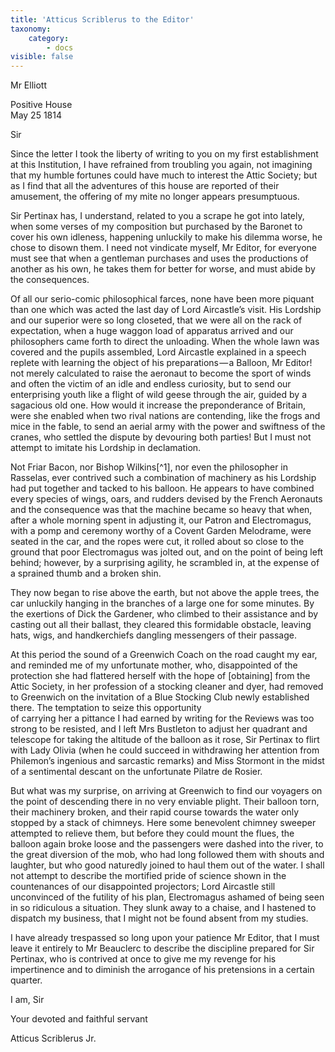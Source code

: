 ```yaml
---
title: 'Atticus Scriblerus to the Editor'
taxonomy:
    category:
        - docs
visible: false
---
```


<div class="author">Mr Elliott</div>

Positive House  
May 25 1814

Sir  

Since the letter I took the liberty of writing to you on my first establishment at this Institution, I have refrained from troubling you again, not imagining that my humble fortunes could have much to interest the Attic Society; but as I find that all the adventures of this house are reported of their amusement, the offering of my mite no longer appears presumptuous.

Sir Pertinax has, I understand, related to you a scrape he got into lately, when some verses of my composition but purchased by the Baronet to cover his own idleness, happening unluckily to make his dilemma worse, he chose to disown them. I need not vindicate myself, Mr Editor, for everyone must see that when a gentleman purchases and uses the productions of another as his own, he takes them for better for worse, and must abide by the consequences.  

Of all our serio-comic philosophical farces, none have been more piquant than one which was acted the last day of Lord Aircastle’s visit. His Lordship and our superior were so long closeted, that we were all on the rack of expectation, when a huge waggon load of apparatus arrived and our philosophers came forth to direct the unloading. When the whole lawn was covered and the pupils assembled, Lord Aircastle explained in a speech replete with learning the object of his preparations — a Balloon, Mr Editor! not merely calculated to raise the aeronaut to become the sport of winds and often the victim of an idle and endless curiosity, but to send our enterprising youth like a flight of wild geese through the air, guided by a sagacious old one. How would it increase the preponderance of Britain, were she enabled when two rival nations are contending, like the frogs and mice in the fable, to send an aerial army with the power and swiftness of the cranes, who settled the dispute by devouring both parties! But I must not attempt to imitate his Lordship in declamation.

Not Friar Bacon, nor Bishop Wilkins[^1], nor even the philosopher in Rasselas, ever contrived such a combination of machinery as his Lordship had put together and tacked to his balloon. He appears to have combined every species of wings, oars, and rudders devised by the French Aeronauts and the consequence was that the machine became so heavy that when, after a whole morning spent in adjusting it, our Patron and Electromagus, with a pomp and ceremony worthy of a Covent Garden Melodrame, were seated in the car, and the ropes were cut, it rolled about so close to the ground that poor Electromagus was jolted out, and on the point of being left behind; however, by a surprising agility, he scrambled in, at the expense of a sprained thumb and a broken shin.

They now began to rise above the earth, but not above the apple trees, the car unluckily hanging in the branches of a large one for some minutes. By the exertions of Dick the Gardener, who climbed to their assistance and by casting out all their ballast, they cleared this formidable obstacle, leaving hats, wigs, and handkerchiefs dangling messengers of their passage.

At this period the sound of a Greenwich Coach on the road caught my ear, and reminded me of my unfortunate mother, who, disappointed of the protection she had flattered herself with the hope of [obtaining] from the Attic Society, in her profession of a stocking cleaner and dyer, had removed to Greenwich on the invitation of a Blue Stocking Club newly established there. The temptation to seize this opportunity  
of carrying her a pittance I had earned by writing for the Reviews was too strong to be resisted, and I left Mrs Bustleton to adjust her quadrant and telescope for taking the altitude of the balloon as it rose, Sir Pertinax to flirt with Lady Olivia (when he could succeed in withdrawing her attention from Philemon’s ingenious and sarcastic remarks) and Miss Stormont in the midst of a sentimental descant on the unfortunate Pilatre de Rosier.

But what was my surprise, on arriving at Greenwich to find our voyagers on the point of descending there in no very enviable plight. Their balloon torn, their machinery broken, and their rapid course towards the water only stopped by a stack of chimneys. Here some benevolent chimney sweeper attempted to relieve them, but before they could mount the flues, the balloon again broke loose and the passengers were dashed into the river, to the great diversion of the mob, who had long followed them with shouts and laughter, but who good naturedly joined to haul them out of the water. I shall not attempt to describe the mortified pride of science shown in the countenances of our disappointed projectors; Lord Aircastle still unconvinced of the futility of his plan, Electromagus ashamed of being seen in so ridiculous a situation. They slunk away to a chaise, and I hastened to dispatch my business, that I might not be found absent from my studies.

I have already trespassed so long upon your patience Mr Editor, that I must leave it entirely to Mr Beauclerc to describe the discipline prepared for Sir Pertinax, who is contrived at once to give me my revenge for his impertinence and to diminish the arrogance of his pretensions in a certain quarter.

I am, Sir  

Your devoted and faithful servant

Atticus Scriblerus Jr.